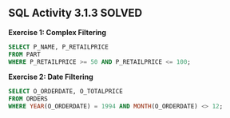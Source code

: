 ## SQL Activity 3.1.3 SOLVED

**Exercise 1: Complex Filtering**

```sql
SELECT P_NAME, P_RETAILPRICE
FROM PART
WHERE P_RETAILPRICE >= 50 AND P_RETAILPRICE <= 100;
```

**Exercise 2: Date Filtering**

```sql
SELECT O_ORDERDATE, O_TOTALPRICE
FROM ORDERS
WHERE YEAR(O_ORDERDATE) = 1994 AND MONTH(O_ORDERDATE) <> 12;
```
